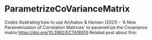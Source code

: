 # ParametrizeCoVarianceMatrix
Codes illustrating how to use Archakov &amp; Hansen (2021) - 'A New Parametrization of Correlation Matrices' to parametrize the Covariance matrix
https://doi.org/10.3982/ECTA16910
Related post about this:

